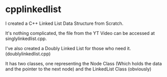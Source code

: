 # cpplinkedlist
I created a C++ Linked List Data Structure from Scratch.

It's nothing complicated, the file from the YT Video can be accessed at singlylinkedlist.cpp.

I've also created a Doubly Linked List for those who need it. (doublylinkedlist.cpp)

It has two classes, one representing the Node Class (Which holds the data and the pointer to the next node) and the LinkedList Class (obviously)
